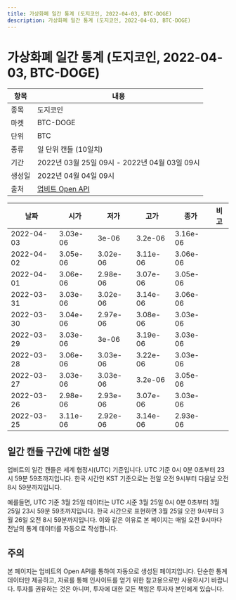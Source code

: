 ```yaml
---
title: 가상화폐 일간 통계 (도지코인, 2022-04-03, BTC-DOGE)
description: 가상화폐 일간 통계 (도지코인, 2022-04-03, BTC-DOGE)
---
```



가상화폐 일간 통계 (도지코인, 2022-04-03, BTC-DOGE)
===

|항목|내용|
|--|--|
|종목|도지코인|
|마켓|BTC-DOGE|
|단위|BTC|
|종류|일 단위 캔들 (10일치)|
|기간|2022년 03월 25일 09시 - 2022년 04월 03일 09시|
|생성일|2022년 04월 04일 09시|
|출처|[업비트 Open API](https://docs.upbit.com)|


|날짜|시가|저가|고가|종가|비고|
|--|--|--|--|--|--|
|2022-04-03|3.03e-06|3e-06|3.2e-06|3.16e-06|    |
|2022-04-02|3.05e-06|3.02e-06|3.11e-06|3.06e-06|    |
|2022-04-01|3.06e-06|2.98e-06|3.07e-06|3.05e-06|    |
|2022-03-31|3.03e-06|3.02e-06|3.14e-06|3.06e-06|    |
|2022-03-30|3.04e-06|2.97e-06|3.08e-06|3.03e-06|    |
|2022-03-29|3.03e-06|3e-06|3.19e-06|3.03e-06|    |
|2022-03-28|3.06e-06|3.03e-06|3.22e-06|3.03e-06|    |
|2022-03-27|3.03e-06|3.03e-06|3.2e-06|3.05e-06|    |
|2022-03-26|2.98e-06|2.93e-06|3.07e-06|3.03e-06|    |
|2022-03-25|3.11e-06|2.92e-06|3.14e-06|2.93e-06|    |


일간 캔들 구간에 대한 설명
---


업비트의 일간 캔들은 세계 협정시(UTC) 기준입니다. 
UTC 기준 0시 0분 0초부터 23시 59분 59초까지입니다. 
한국 시간인 KST 기준으로는 전일 오전 9시부터 다음날 오전 8시 59분까지입니다. 


예를들면, UTC 기준 3월 25일 데이터는 UTC 시준 3월 25일 0시 0분 0초부터 3월 25일 23시 59분 59초까지입니다. 
한국 시간으로 표현하면 3월 25일 오전 9시부터 3월 26일 오전 8시 59분까지입니다. 
이와 같은 이유로 본 페이지는 매일 오전 9시마다 전날의 통계 데이터를 자동으로 작성합니다. 


주의
---


본 페이지는 업비트의 Open API를 통하여 자동으로 생성된 페이지입니다. 
단순한 통계 데이터만 제공하고, 자료를 통해 인사이트를 얻기 위한 참고용으로만 사용하시기 바랍니다. 
투자를 권유하는 것은 아니며, 투자에 대한 모든 책임은 투자자 본인에게 있습니다. 
